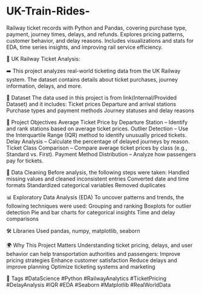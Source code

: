 # UK-Train-Rides-
Railway ticket records with Python and Pandas, covering purchase type, payment, journey times, delays, and refunds. Explores pricing patterns, customer behavior, and delay reasons. Includes visualizations and stats for EDA, time series insights, and improving rail service efficiency.

🚆 UK Railway Ticket Analysis: 

➡️ This project analyzes real-world ticketing data from the UK Railway system. The dataset contains details about ticket purchases, journey information, delays, and more.

📁 Dataset The data used in this project is from link(Internal/Provided Dataset) and it includes:
Ticket prices
Departure and arrival stations
Purchase types and payment methods
Journey statuses and delay reasons

🎯 Project Objectives
Average Ticket Price by Departure Station – Identify and rank stations based on average ticket prices.
Outlier Detection – Use the Interquartile Range (IQR) method to identify unusually priced tickets.
Delay Analysis – Calculate the percentage of delayed journeys by reason.
Ticket Class Comparison – Compare average ticket prices by class (e.g., Standard vs. First).
Payment Method Distribution – Analyze how passengers pay for tickets.

🧼 Data Cleaning
Before analysis, the following steps were taken:
Handled missing values and cleaned inconsistent entries
Converted date and time formats
Standardized categorical variables
Removed duplicates

📊 Exploratory Data Analysis (EDA)
To uncover patterns and trends, the following techniques were used:
Grouping and ranking
Boxplots for outlier detection
Pie and bar charts for categorical insights
Time and delay comparisons

🛠️ Libraries Used
pandas, numpy, matplotlib, seaborn

🌍 Why This Project Matters
Understanding ticket pricing, delays, and user behavior can help transportation authorities and passengers:
Improve pricing strategies
Enhance customer satisfaction
Reduce delays and improve planning
Optimize ticketing systems and marketing

🔖 Tags
#DataScience #Python #RailwayAnalytics #TicketPricing #DelayAnalysis #IQR #EDA #Seaborn #Matplotlib #RealWorldData
